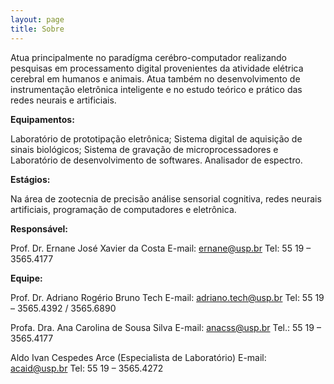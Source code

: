```yaml
---
layout: page
title: Sobre
---
```


Atua principalmente no paradígma cerébro-computador realizando pesquisas em processamento digital provenientes da atividade elétrica cerebral em humanos  e animais. Atua também no desenvolvimento de instrumentação eletrônica inteligente  e no estudo teórico e prático das redes neurais e artificiais.

**Equipamentos:** 

Laboratório de prototipação eletrônica; Sistema digital de aquisição de sinais biológicos; Sistema de gravação de microprocessadores e Laboratório de desenvolvimento de softwares. Analisador de espectro.

**Estágios:** 

Na área de zootecnia de precisão análise sensorial cognitiva, redes neurais artificiais,  programação de computadores e eletrônica.

**Responsável:**

Prof. Dr. Ernane José Xavier da Costa
E-mail: ernane@usp.br
Tel: 55 19 – 3565.4177

**Equipe:**

Prof. Dr. Adriano Rogério Bruno Tech
E-mail: adriano.tech@usp.br
Tel: 55 19 – 3565.4392 / 3565.6890

Profa. Dra. Ana Carolina de Sousa Silva
E-mail: anacss@usp.br
Tel.: 55 19 – 3565.4177

Aldo Ivan Cespedes Arce (Especialista de Laboratório)
E-mail: acaid@usp.br
Tel: 55 19 – 3565.4272
